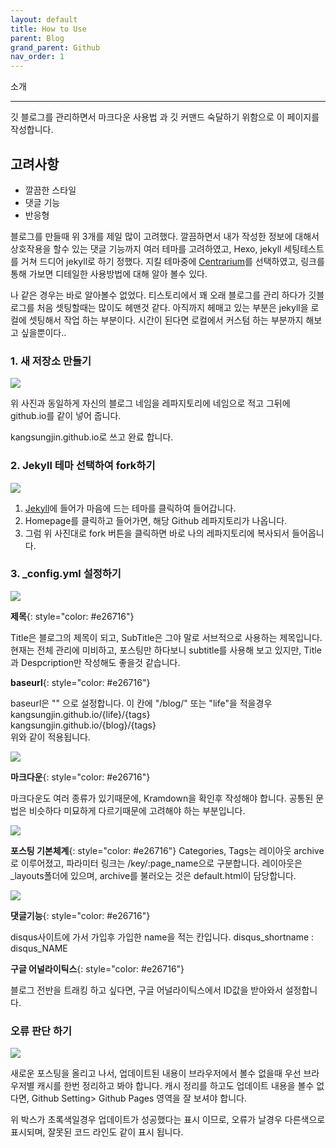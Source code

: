 ```yaml
---
layout: default
title: How to Use
parent: Blog
grand_parent: Github
nav_order: 1
---
```


소개
<hr/>
깃 블로그를 관리하면서 마크다운 사용법 과 깃 커맨드 숙달하기 위함으로 이 페이지를 작성합니다. 

## 고려사항
- 깔끔한 스타일
- 댓글 기능 
- 반응형


블로그를 만들때 위 3개를 제일 많이 고려했다. 깔끔하면서 내가 작성한 정보에 대해서 상호작용을 할수 있는 댓글 기능까지 
여러 테마를 고려하였고, Hexo, jekyll 세팅테스트를 거쳐 드디어 jekyll로 하기 정했다. 
지킬 테마중에 [Centrarium](https://github.com/bencentra/centrarium)를 선택하였고, 링크를 통해 가보면 디테일한 사용방법에 대해
알아 볼수 있다. 


나 같은 경우는 바로 알아볼수 없었다. 티스토리에서 꽤 오래 블로그를 관리 하다가 깃블로그를 
처음 셋팅할때는 많이도 헤맨것 같다. 아직까지 헤매고 있는 부분은 jekyll을 로컬에 셋팅해서 
작업 하는 부분이다. 시간이 된다면 로컬에서 커스텀 하는 부분까지 해보고 싶을뿐이다..

### 1. 새 저장소 만들기

![](../../../../assets/images/git_blog/new_repository_name.png)  <br/>

위 사진과 동일하게 자신의 블로그 네임을 레파지토리에 네임으로 적고 그뒤에 github.io를 같이 넣어 줍니다. 

kangsungjin.github.io로 쓰고 완료 합니다. 

### 2. Jekyll 테마 선택하여 fork하기

![](../../../../assets/images/git_blog/fork_point.png)  <br/>

1. [Jekyll](http://jekyllthemes.org/)에 들어가 마음에 드는 테마를 클릭하여 들어갑니다. 
2. Homepage를 클릭하고 들어가면, 해당 Github 레파지토리가 나옵니다. 
3. 그럼 위 사진대로 fork 버튼을 클릭하면 바로 나의 레파지토리에 복사되서 들어옵니다. 


### 3. _config.yml 설정하기

![](../../../../assets/images/git_blog/config_site_setting.png)  <br/>

__제목__{: style="color: #e26716"}

Title은 블로그의 제목이 되고, SubTitle은 그야 말로 서브적으로 사용하는 제목입니다. 
현재는 전체 관리에 미비하고, 포스팅만 하다보니 subtitle를 사용해 보고 있지만, Title과 
Despcription만 작성해도 좋을것 같습니다. 

__baseurl__{: style="color: #e26716"}

baseurl은 "" 으로 설정합니다. 이 칸에 "/blog/" 또는 "life"을 적을경우 
kangsungjin.github.io/{life}/{tags} <br>
kangsungjin.github.io/{blog}/{tags} <br>
위와 같이 적용됩니다. 

![](../../../../assets/images/git_blog/config_build_setting.png)  <br/>

__마크다운__{: style="color: #e26716"}

마크다운도 여러 종류가 있기때문에, Kramdown을 확인후 작성해야 합니다. 공통된 문법은 비슷하다 
미묘하게 다르기때문에 고려해야 하는 부분입니다. 


![](../../../../assets/images/git_blog/config_archive_set.png)  <br/>

__포스팅 기본체계__{: style="color: #e26716"}
Categories, Tags는 레이아웃 archive로 이루어졌고, 파라미터 링크는 /key/:page_name으로 구분합니다. 레이아웃은 _layouts폴더에 있으며, archive를 불러오는 것은 default.html이 담당합니다. 


![](../../../../assets/images/git_blog/config_option_set.png)  <br/>

__댓글기능__{: style="color: #e26716"}

disqus사이트에 가서 가입후 가입한 name을 적는 칸입니다. disqus_shortname : disqus_NAME

__구글 어널라이틱스__{: style="color: #e26716"}

블로그 전반을 트래킹 하고 싶다면, 구글 어널라이틱스에서 ID값을 받아와서 설정합니다. 

### 오류 판단 하기 

![](../../../../assets/images/git_blog/setting_github_page.png)  <br/>

새로운 포스팅을 올리고 나서, 업데이트된 내용이 브라우저에서 볼수 없을때 우선 브라우저별 캐시를 한번 정리하고 봐야 합니다. 캐시 정리를 하고도 업데이트 내용을 볼수 없다면, Github Setting> Github Pages 영역을 잘 보셔야 합니다. 

위 박스가 초록색일경우 업데이트가 성공했다는 표시 이므로, 오류가 날경우 다른색으로 표시되며, 
잘못된 코드 라인도 같이 표시 됩니다. 

